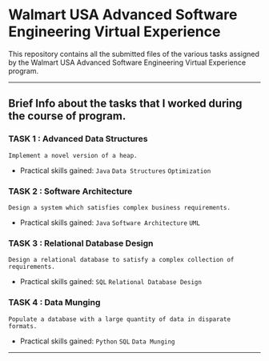 # Walmart USA Advanced Software Engineering Virtual Experience
This repository contains all the submitted files of the various tasks assigned by the Walmart USA Advanced Software Engineering Virtual Experience program.

---
## Brief Info about the tasks that I worked during the course of program.
### TASK 1 : Advanced Data Structures 
    Implement a novel version of a heap.
- Practical skills gained: `Java` `Data Structures` `Optimization`

### TASK 2 : Software Architecture
    Design a system which satisfies complex business requirements.
- Practical skills gained: `Java` `Software Architecture` `UML`

### TASK 3 : Relational Database Design 
    Design a relational database to satisfy a complex collection of requirements.
- Practical skills gained: `SQL` `Relational Database Design `

### TASK 4 : Data Munging 
    Populate a database with a large quantity of data in disparate formats.
- Practical skills gained: `Python` `SQL` `Data Munging`
---


